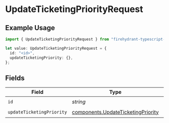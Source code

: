 # UpdateTicketingPriorityRequest

## Example Usage

```typescript
import { UpdateTicketingPriorityRequest } from "firehydrant-typescript-sdk/models/operations";

let value: UpdateTicketingPriorityRequest = {
  id: "<id>",
  updateTicketingPriority: {},
};
```

## Fields

| Field                                                                                    | Type                                                                                     | Required                                                                                 | Description                                                                              |
| ---------------------------------------------------------------------------------------- | ---------------------------------------------------------------------------------------- | ---------------------------------------------------------------------------------------- | ---------------------------------------------------------------------------------------- |
| `id`                                                                                     | *string*                                                                                 | :heavy_check_mark:                                                                       | N/A                                                                                      |
| `updateTicketingPriority`                                                                | [components.UpdateTicketingPriority](../../models/components/updateticketingpriority.md) | :heavy_check_mark:                                                                       | N/A                                                                                      |